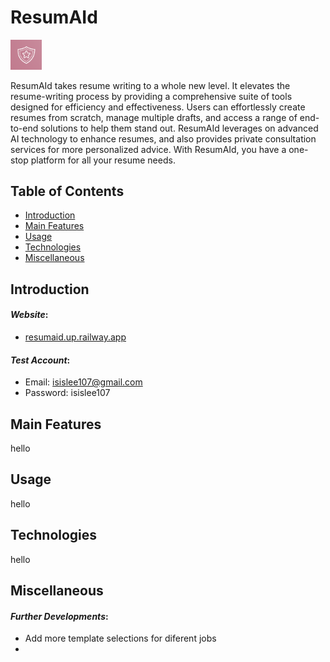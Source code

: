 # ResumAId

<p>
    <img src="final-project-backend-resumaid/src/main/resources/static/assets/Resumaid symbol 2.png" alt="Resumaid Logo" width="50">
</p>

ResumAId takes resume writing to a whole new level. It elevates the resume-writing process by providing a comprehensive suite of tools designed for efficiency and effectiveness. Users can effortlessly create resumes from scratch, manage multiple drafts, and access a range of end-to-end solutions to help them stand out. ResumAId leverages on advanced AI technology to enhance resumes, and also provides private consultation services for more personalized advice. With ResumAId, you have a one-stop platform for all your resume needs.

## Table of Contents

- [Introduction](#introduction)
- [Main Features](#main-features)
- [Usage](#usage)
- [Technologies](#technologies)
- [Miscellaneous](#miscellaneous)

## Introduction

#### _Website_:

- [resumaid.up.railway.app](https://resumaid.up.railway.app)

#### _Test Account_:

- Email: isislee107@gmail.com
- Password: isislee107

## Main Features

hello

## Usage

hello

## Technologies

hello

## Miscellaneous

#### _Further Developments_:

- Add more template selections for diferent jobs
-
